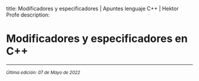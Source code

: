 title: Modificadores y especificadores | Apuntes lenguaje C++ | Hektor Profe
description: 

# Modificadores y especificadores en C++


___
<small class="edited"><i>Última edición: 07 de Mayo de 2022</i></small>